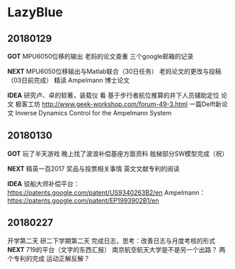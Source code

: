 # LazyBlue

## 20180129
**GOT**
MPU6050位移的输出
老妈的论文查重
三个google邮箱的记录

**NEXT**
MPU6050位移输出与Matlab联合（30日任务）
老妈论文的更改与投稿（03日前完成）
精读 Ampelmann 博士论文

**IDEA**
研究卢、卓的软著，装载仪
看 基于步行者航位推算的井下人员辅助定位 论文
极客工坊 http://www.geek-workshop.com/forum-49-3.html
一篇Delft新论文 Inverse Dynamics Control for the Ampelmann System


## 20180130
**GOT**
玩了半天游戏 晚上找了波浪补偿基座方面资料 舷梯部分SW模型完成（祝）

**NEXT**
精英一百2017 奖品与投票相关事情
英文文献专利的阅读

**IDEA**
驳船大师补偿平台：https://patents.google.com/patent/US9340263B2/en
Ampelmann：https://patents.google.com/patent/EP1993902B1/en


## 20180227
开学第二天 研二下学期第二天
完成日志，思考：改善日志与月度考核的形式
**NEXT**
719的平台（文字的东西汇报） 南京航空航天大学是不是另一个出路？
两个专利的完成
运动正解反解？
